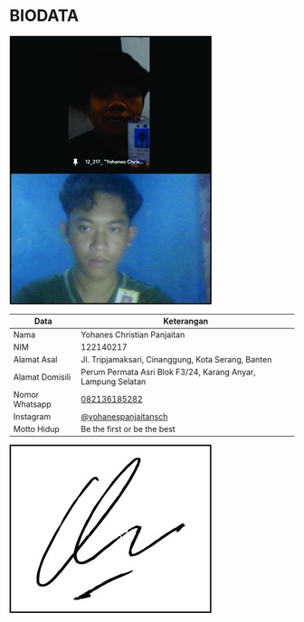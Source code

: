# BIODATA

![Foto](217_foto.jpg)

| Data            | Keterangan |
| --------------- | ------------- |
| Nama            | Yohanes Christian Panjaitan |
| NIM             | 122140217 |
| Alamat Asal     | Jl. Tripjamaksari, Cinanggung, Kota Serang, Banten |
| Alamat Domisili | Perum Permata Asri Blok F3/24, Karang Anyar, Lampung Selatan |
| Nomor Whatsapp  | [082136185282](https://wa.me/+6282136185282) |
| Instagram       | [@yohanespanjaitansch](https://instagram.com/yohanespanjaitansch) |
| Motto Hidup     | Be the first or be the best |

![TTD](217_ttd.jpg)
